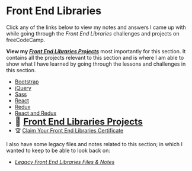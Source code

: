# Front End Libraries

Click any of the links below to view my notes and answers I came up with while going through the _Front End Libraries_ challenges and projects on freeCodeCamp.

**View my [_Front End Libraries Projects_](./7.%20Front%20End%20Libraries%20Projects.md#front-end-libraries-projects)** most importantly for this section. It contains all the projects relevant to this section and is where I am able to show what I have learned by going through the lessons and challenges in this section.

- [Bootstrap](./1.%20Bootstrap.md#bootstrap)
- [jQuery](./2.%20jQuery.md#jquery)
- [Sass](./3.%20Sass.md#sass)
- [React](./4.%20React.md#react)
- [Redux](./5.%20Redux.md#redux)
- [React and Redux](./6.%20React%20and%20Redux.md#react-and-redux)
- <font size="5">📄 [**Front End Libraries Projects**](./7.%20Front%20End%20Libraries%20Projects.md#front-end-libraries-projects)</font>
- 🏆 [Claim Your Front End Libraries Certificate](./8.%20Claim%20Your%20Front%20End%20Libraries%20Certificate.md#claim-your-front-end-libraries-certificate)

I also have some legacy files and notes related to this section; in which I wanted to keep to be able to look back on:

- _[Legacy Front End Libraries Files & Notes](./Legacy%20Front%20End%20Libraries%20Files%20and%20Notes/jquery-playground/)_
